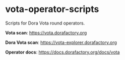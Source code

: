 # vota-operator-scripts
Scripts for Dora Vota round operators.

**Vota scan**: https://vota.dorafactory.org

**Dora Vota scan**: https://vota-explorer.dorafactory.org

**Operator docs**: https://docs.dorafactory.org/docs/vota
